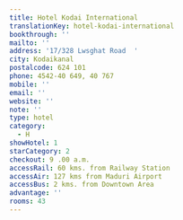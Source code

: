 ```yaml
---
title: Hotel Kodai International
translationKey: hotel-kodai-international
bookthrough: ''
mailto: ''
address: '17/328 Lwsghat Road  '
city: Kodaikanal
postalcode: 624 101
phone: 4542-40 649, 40 767
mobile: ''
email: ''
website: ''
note: ''
type: hotel
category:
  - H
showHotel: 1
starCategory: 2
checkout: 9 .00 a.m.
accessRail: 60 kms. from Railway Station
accessAir: 127 kms from Maduri Airport
accessBus: 2 kms. from Downtown Area
advantage: ''
rooms: 43
---
```

